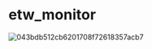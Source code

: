 # etw_monitor

![043bdb512cb6201708f72618357acb7](https://github.com/user-attachments/assets/f6723cf5-260f-4d8d-b301-46cef5dc89e1)
